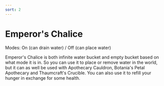 ```yaml
---
sort: 2
---
```


# Emperor's Chalice

Modes: On (can drain water) / Off (can place water)

Emperor's Chalice is both infinite water bucket and empty bucket based on what mode it is in. So you can use it to place or remove water in the world, but it can as well be used with Apothecary Cauldron, Botania's Petal Apothecary and Thaumcraft's Crucible. You can also use it to refill your hunger in exchange for some health.
